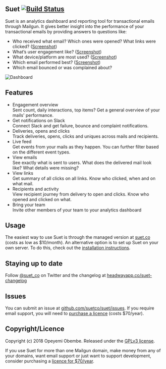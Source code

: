 ## Suet [![Build Status](https://travis-ci.org/kehers/suet.svg?branch=master)](https://travis-ci.org/kehers/suet)

Suet is an analytics dashboard and reporting tool for transactional emails through Mailgun. It gives better insight into the performance of your transactional emails by providing answers to questions like: 

- Who received what email? Which ones were opened? What links were clicked? ([Screenshot](https://github.com/suetco/suet/raw/master/public_html/images/screenshots/feed.png))
- What’s user engagement like? ([Screenshot](https://github.com/suetco/suet/raw/master/public_html/images/screenshots/users.png))
- What device/platform are most used? ([Screenshot](https://github.com/suetco/suet/raw/master/public_html/images/screenshots/dashboard.png))
- Which email performed best? ([Screenshot](https://github.com/suetco/suet/raw/master/public_html/images/screenshots/email.png))
- Which email bounced or was complained about?

![Dashboard](https://github.com/suetco/suet/raw/master/public_html/images/screenshots/dashboard.png)

## Features

- Engagement overview   
Sent count, daily interactions, top items? Get a general overview of your mails' performance.
- Get notifications on Slack   
Connect Slack and get failure, bounce and complaint notifications.
- Deliveries, opens and clicks   
Track deliveries, opens, clicks and uniques across mails and recipients.
- Live feed   
Get events from your mails as they happen. You can further filter based on the different event types.
- View emails   
See exactly what is sent to users. What does the delivered mail look like? What details were missing?
- View links   
Get summary of all clicks on all links. Know who clicked, when and on what mail.
- Recipients and activity   
View recipient journey from delivery to open and clicks. Know who opened and clicked on what.
- Bring your team   
Invite other members of your team to your analytics dashboard

## Usage

The easiest way to use Suet is through the managed version at [suet.co](https://suet.co/) (costs as low as $10/month). An alternative option is to set up Suet on your own server. To do this, check out the [installation instructions](http://github.com/suetco/suet/blob/master/docs/installation.md).

## Staying up to date

Follow [@suet_co](http://twitter.com/suet_co) on Twitter and the changelog at [headwayapp.co/suet-changelog](https://headwayapp.co/suet-changelog)

## Issues

You can submit an issue at [github.com/suetco/suet/issues](http://github.com/suetco/suet/issues). If you require email support, you will need to [purchase a licence](https://pay.paddle.com/checkout/515197) (costs $70/year).

## Copyright/Licence

Copyright (c) 2018 Opeyemi Obembe. Released under the [GPLv3 license](https://www.gnu.org/licenses/gpl-3.0.txt).

If you use Suet for more than one Mailgun domain, make money from any of your domains, want email support or just want to support development, consider purchasing a [licence for $70/year](https://pay.paddle.com/checkout/515197).
